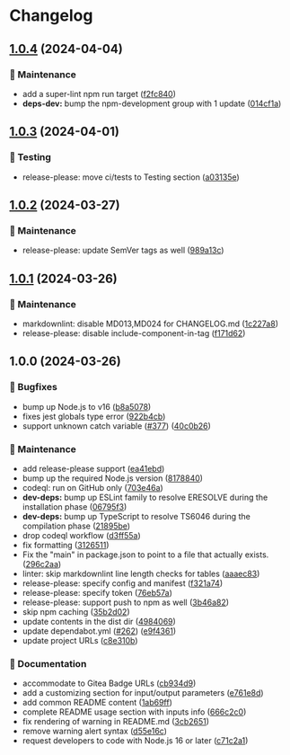 <!-- markdownlint-disable MD013 MD024 -->

# Changelog

## [1.0.4](https://github.com/vicamo/gitea-actions-template/compare/v1.0.3...v1.0.4) (2024-04-04)

### 🧰 Maintenance

- add a super-lint npm run target
  ([f2fc840](https://github.com/vicamo/gitea-actions-template/commit/f2fc840afa72c45157cab8a3b85601303cbc63e8))
- **deps-dev:** bump the npm-development group with 1 update
  ([014cf1a](https://github.com/vicamo/gitea-actions-template/commit/014cf1a6f6af6d1ffbc6ee4799cc6a3eff8321d9))

## [1.0.3](https://github.com/vicamo/gitea-actions-template/compare/v1.0.2...v1.0.3) (2024-04-01)

### 🧰 Testing

- release-please: move ci/tests to Testing section
  ([a03135e](https://github.com/vicamo/gitea-actions-template/commit/a03135e9c24df56368ad1e62ebbac0c985abb61f))

## [1.0.2](https://github.com/vicamo/gitea-actions-template/compare/v1.0.1...v1.0.2) (2024-03-27)

### 🧰 Maintenance

- release-please: update SemVer tags as well
  ([989a13c](https://github.com/vicamo/gitea-actions-template/commit/989a13ca6a8c624c6d4265889f497a723a44218e))

## [1.0.1](https://github.com/vicamo/gitea-actions-template/compare/v1.0.0...v1.0.1) (2024-03-26)

### 🧰 Maintenance

- markdownlint: disable MD013,MD024 for CHANGELOG.md
  ([1c227a8](https://github.com/vicamo/gitea-actions-template/commit/1c227a888ef4abbf959d935298211498ff92f32d))
- release-please: disable include-component-in-tag
  ([f171d62](https://github.com/vicamo/gitea-actions-template/commit/f171d62a86d483a0a4dc363b8fe62d8128642a4f))

## 1.0.0 (2024-03-26)

### 🐛 Bugfixes

- bump up Node.js to v16
  ([b8a5078](https://github.com/vicamo/gitea-actions-template/commit/b8a50788a5e60adb83f66ceb9c1e4e7874faffc6))
- fixes jest globals type error
  ([922b4cb](https://github.com/vicamo/gitea-actions-template/commit/922b4cbaff78add83dbff45932d07b95795c5ab6))
- support unknown catch variable
  ([#377](https://github.com/vicamo/gitea-actions-template/issues/377))
  ([40c0b26](https://github.com/vicamo/gitea-actions-template/commit/40c0b260f8c8b9b69d90b613272feb82178ce5ac))

### 🧰 Maintenance

- add release-please support
  ([ea41ebd](https://github.com/vicamo/gitea-actions-template/commit/ea41ebd985b01a6565ab3de618a1ede9c58fbcda))
- bump up the required Node.js version
  ([8178840](https://github.com/vicamo/gitea-actions-template/commit/8178840eb03ed8f05e7872fab77934f961315797))
- codeql: run on GitHub only
  ([703e46a](https://github.com/vicamo/gitea-actions-template/commit/703e46a9e28651671ef0faed0c24c8c8f45dfe5e))
- **dev-deps:** bump up ESLint family to resolve ERESOLVE during the
  installation phase
  ([06795f3](https://github.com/vicamo/gitea-actions-template/commit/06795f34ce9c4d8ccb9823e404b88550aa8a8ad0))
- **dev-deps:** bump up TypeScript to resolve TS6046 during the compilation
  phase
  ([21895be](https://github.com/vicamo/gitea-actions-template/commit/21895be435f46b9171c6a30cb80466674d66cc38))
- drop codeql workflow
  ([d3ff55a](https://github.com/vicamo/gitea-actions-template/commit/d3ff55a2600492b4327933de3a165eda1827b1fc))
- fix formatting
  ([3126511](https://github.com/vicamo/gitea-actions-template/commit/31265117a81b1bb18682183355de7a9b3e5fa86b))
- Fix the "main" in package.json to point to a file that actually exists.
  ([296c2aa](https://github.com/vicamo/gitea-actions-template/commit/296c2aa43ae41d6076d00a3393462b88e1c95e34))
- linter: skip markdownlint line length checks for tables
  ([aaaec83](https://github.com/vicamo/gitea-actions-template/commit/aaaec8352effb759a70f55b04bf327d09da7c699))
- release-please: specify config and manifest
  ([f321a74](https://github.com/vicamo/gitea-actions-template/commit/f321a74e6557de75bfa0b8dd9c8939f5adb5c95b))
- release-please: specify token
  ([76eb57a](https://github.com/vicamo/gitea-actions-template/commit/76eb57ad4a1d3c2e741b8a78d41ecf4fb5facd7d))
- release-please: support push to npm as well
  ([3b46a82](https://github.com/vicamo/gitea-actions-template/commit/3b46a8258949edbafcb3478b72b75933911092b3))
- skip npm caching
  ([35b2d02](https://github.com/vicamo/gitea-actions-template/commit/35b2d02a4e055a2d2f53759d9a74fc186375d8f5))
- update contents in the dist dir
  ([4984069](https://github.com/vicamo/gitea-actions-template/commit/4984069f112b89b53eff21ac196523fcd68c3ddb))
- update dependabot.yml
  ([#262](https://github.com/vicamo/gitea-actions-template/issues/262))
  ([e9f4361](https://github.com/vicamo/gitea-actions-template/commit/e9f436162fc4cd535b06a062642d68420b887102))
- update project URLs
  ([c8e310b](https://github.com/vicamo/gitea-actions-template/commit/c8e310b173de3b433c3de5869cd623c610f356fe))

### 🧰 Documentation

- accommodate to Gitea Badge URLs
  ([cb934d9](https://github.com/vicamo/gitea-actions-template/commit/cb934d9c3c78984098256ec65ef5b54a984c00c6))
- add a customizing section for input/output parameters
  ([e761e8d](https://github.com/vicamo/gitea-actions-template/commit/e761e8de8b4682e0b8c2b5e0e1870e050a9a8868))
- add common README content
  ([1ab69ff](https://github.com/vicamo/gitea-actions-template/commit/1ab69ff6db48adf09991d6a5ad9db12d1711395b))
- complete README usage section with inputs info
  ([666c2c0](https://github.com/vicamo/gitea-actions-template/commit/666c2c04705d1c90dd3e8264417d54a30d775fc8))
- fix rendering of warning in README.md
  ([3cb2651](https://github.com/vicamo/gitea-actions-template/commit/3cb265137cf5bf0e5fad222b3ba29b4b8b7b491d))
- remove warning alert syntax
  ([d55e16c](https://github.com/vicamo/gitea-actions-template/commit/d55e16c91f783ede19466f1fc42df37aabcb8bf7))
- request developers to code with Node.js 16 or later
  ([c71c2a1](https://github.com/vicamo/gitea-actions-template/commit/c71c2a12df7e05de29524dc3bbe04dbf964f3474))
